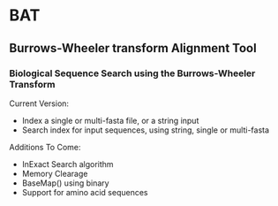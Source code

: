 # BAT

## **B**urrows-Wheeler transform **A**lignment **T**ool

### Biological Sequence Search using the Burrows-Wheeler Transform

Current Version:
 - Index a single or multi-fasta file, or a string input
 - Search index for input sequences, using string, single or multi-fasta

Additions To Come:
 - InExact Search algorithm
 - Memory Clearage
 - BaseMap() using binary
 - Support for amino acid sequences
